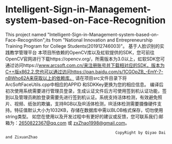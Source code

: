 # Intelligent-Sign-in-Management-system-based-on-Face-Recognition
This project named "Intelligent-Sign-in-Management-system-based-on-Face-Recognition",its from "National Innovation and Entrepreneurship Training Program for College Students(201912746003)"。
基于人脸识别的实践教学管理平台
本项目所依赖的OpenCV库以及虹软提供的SDK，您可前往OpenCV官网进行下载https://opencv.org/，所需版本为3.0以上，虹软SDK您可通过访问https://www.arcsoft.com.cn/来注册账号并下载相对应的SDK，版本为C++版x862.2.您也可以通过访问https://pan.baidu.com/s/1CGOpZB_-EmY-7-nBWho62A来获取以上的依赖库。
请在项目src文件目录下将ArcSoftFaceUtils.cpp中相应的APPID 和SDKKey更换为您的相应信息。
编译后初次使用系统需要进行管理员登录，生成认证文件后方可使用签到机认证功能，签到以及管理员刷脸登录需要先进行签到机认证。系统支持活体检测，有效避免照片、视频、纸张的欺骗，支持RGB以及IR活体检测，IR活体检测需要摄像硬件支持。特征值默认大小为1032KB，存储在数据库中需以BLOB格式保存，切勿使用string类型。
如您在使用以及开发过程中有更好的建议或反馈，您可联系我们:邮箱为：2650822367@qq.com 或 zxZhao1998@gmail.com。
                                             
                                                    CopyRight by Qiyao Dai and ZixuanZhao

